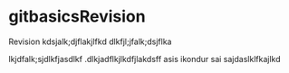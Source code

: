 # gitbasicsRevision
Revision
kdsjalk;djflakjlfkd
dlkfjl;jfalk;dsjflka

lkjdfalk;sjdlkfjasdlkf
.dlkjadflkjlkdfjlakdsff
asis ikondur sai sajdaslklfkajlkd

